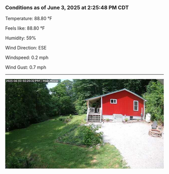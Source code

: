 ### Conditions as of June 3, 2025 at 2:25:48 PM CDT 

Temperature: 88.80 &deg;F

Feels like: 88.80 &deg;F

Humidity: 59%

Wind Direction: ESE

Windspeed: 0.2 mph

Wind Gust: 0.7 mph

---

<img src="./images/latest.jpeg"/>

